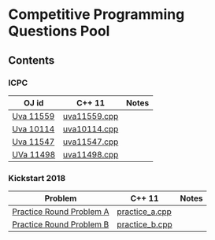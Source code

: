 # Competitive Programming Questions Pool

## Contents
### ICPC
|OJ id|C++ 11|Notes|
|--|--|--|
|[Uva 11559](https://uva.onlinejudge.org/index.php?option=com_onlinejudge&Itemid=8&page=show_problem&problem=2595) | [uva11559.cpp](ICPC/uva11559.cpp)||
|[Uva 10114](https://uva.onlinejudge.org/index.php?option=com_onlinejudge&Itemid=8&page=show_problem&problem=1055)|[uva10114.cpp](ICPC/uva10114.cpp)||
|[Uva 11547](https://uva.onlinejudge.org/index.php?option=onlinejudge&page=show_problem&problem=2542)|[uva11547.cpp](ICPC/uva11547.cpp)||
|[UVa 11498](https://uva.onlinejudge.org/index.php?option=onlinejudge&page=show_problem&problem=2493)|[uva11498.cpp](ICPC/uva11498.cpp)||

### Kickstart 2018
|Problem|C++ 11|Notes|
|--|--|--|
|[Practice Round Problem A](https://code.google.com/codejam/contest/4374486/dashboard#s=p0)|[practice_a.cpp](2018_Kickstart/practice_a.cpp)||
|[Practice Round Problem B](https://code.google.com/codejam/contest/4374486/dashboard#s=p1)|[practice_b.cpp](2018_Kickstart/practice_b.cpp)||
